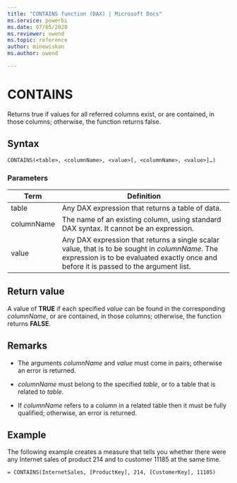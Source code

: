 ```yaml
---
title: "CONTAINS function (DAX) | Microsoft Docs"
ms.service: powerbi 
ms.date: 07/05/2020
ms.reviewer: owend
ms.topic: reference
author: minewiskan
ms.author: owend

---
```

# CONTAINS

Returns true if values for all referred columns exist, or are contained, in those columns; otherwise, the function returns false.  
  
## Syntax  
  
```dax
CONTAINS(<table>, <columnName>, <value>[, <columnName>, <value>]…)  
```
  
### Parameters  

|Term|Definition|  
|--------|--------------|  
|table|Any DAX expression that returns a table of data.|  
|columnName|The name of an existing column, using standard DAX syntax. It cannot be an expression. |  
|value|Any DAX expression that returns a single scalar value, that is to be sought in *columnName*. The expression is to be evaluated exactly once and before it is passed to the argument list.  |  

## Return value

A value of **TRUE** if each specified *value* can be found in the corresponding *columnName*, or are contained, in those columns; otherwise, the function returns **FALSE**.  
  
## Remarks  
  
- The arguments *columnName* and *value* must come in pairs; otherwise an error is returned.  
  
- *columnName* must belong to the specified *table*, or to a table that is related to *table*.  
  
- If *columnName* refers to a column in a related table then it must be fully qualified; otherwise, an error is returned.  
  
## Example

The following example creates a measure that tells you whether there were any Internet sales of product 214 and to customer 11185 at the same time.  
  
```dax
= CONTAINS(InternetSales, [ProductKey], 214, [CustomerKey], 11185)  
```
